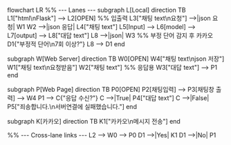 flowchart LR
  %% --- Lanes ---
  subgraph L[Local]
    direction TB
    L1["html\nFlask"] --> L2[OPEN]
    %% 입출력
    L3["채팅 text\n요청"] -->|json 요청| W1
    W2 -->|json 응답| L4["채팅 text"]
    L5[Input] --> L6[model] --> L7[output] --> L8["대답 text"]
    L8 -->|json| W3
    %% 부정 단어 감지 후 카카오
    D1{"부정적 단어\n7회 이상?"}
    L8 --> D1
  end

  subgraph W[Web Server]
    direction TB
    W0[OPEN]
    W4["채팅 text\njson 저장"]
    W1["채팅 text\n요청받음"]
    W2["채팅 text"]  %% 응답용
    W3["대답 text"] --> P1
  end

  subgraph P[Web Page]
    direction TB
    P0[OPEN]
    P2[채팅입력] --> P3[채팅창 출력] --> W4
    P1 --> C{"응답 수신?"}
    C -->|True| P4["대답 text"]
    C -->|False| P5["죄송합니다.\n서버연결에 실패했습니다."]
  end

  subgraph K[카카오]
    direction TB
    K1["카카오\n메시지 전송"]
  end

  %% --- Cross-lane links ---
  L2 --> W0 --> P0
  D1 -->|Yes| K1
  D1 -->|No| P1
